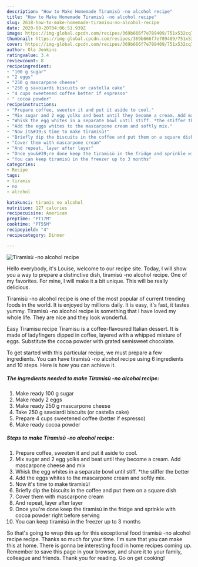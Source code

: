 ```yaml
---
description: "How to Make Homemade Tiramisù -no alcohol recipe"
title: "How to Make Homemade Tiramisù -no alcohol recipe"
slug: 2618-how-to-make-homemade-tiramisu-no-alcohol-recipe
date: 2020-08-20T04:06:51.939Z
image: https://img-global.cpcdn.com/recipes/369b666f7e789409/751x532cq70/tiramisu-no-alcohol-recipe-recipe-main-photo.jpg
thumbnail: https://img-global.cpcdn.com/recipes/369b666f7e789409/751x532cq70/tiramisu-no-alcohol-recipe-recipe-main-photo.jpg
cover: https://img-global.cpcdn.com/recipes/369b666f7e789409/751x532cq70/tiramisu-no-alcohol-recipe-recipe-main-photo.jpg
author: Ola Jenkins
ratingvalue: 3.4
reviewcount: 8
recipeingredient:
- "100 g sugar"
- "2 eggs"
- "250 g mascarpone cheese"
- "250 g savoiardi biscuits or castella cake"
- "4 cups sweetened coffee better if espresso"
- " cocoa powder"
recipeinstructions:
- "Prepare coffee, sweeten it and put it aside to cool."
- "Mix sugar and 2 egg yolks and beat until they become a cream. Add mascarpone cheese and mix"
- "Whisk the egg whites in a separate bowl until stiff. *the stiffer the better"
- "Add the eggs whites to the mascarpone cream and softly mix."
- "Now it&#39;s time to make tiramisù!"
- "Briefly dip the biscuits in the coffee and put them on a square dish"
- "Cover them with mascarpone cream"
- "And repeat, layer after layer"
- "Once you&#39;re done keep the tiramisù in the fridge and sprinkle with cocoa powder right before serving"
- "You can keep tiramisù in the freezer up to 3 months"
categories:
- Recipe
tags:
- tiramis
- no
- alcohol

katakunci: tiramis no alcohol 
nutrition: 127 calories
recipecuisine: American
preptime: "PT17M"
cooktime: "PT55M"
recipeyield: "4"
recipecategory: Dinner

---
```



![Tiramisù -no alcohol recipe](https://img-global.cpcdn.com/recipes/369b666f7e789409/751x532cq70/tiramisu-no-alcohol-recipe-recipe-main-photo.jpg)

Hello everybody, it's Louise, welcome to our recipe site. Today, I will show you a way to prepare a distinctive dish, tiramisù -no alcohol recipe. One of my favorites. For mine, I will make it a bit unique. This will be really delicious.

Tiramisù -no alcohol recipe is one of the most popular of current trending foods in the world. It is enjoyed by millions daily. It is easy, it's fast, it tastes yummy. Tiramisù -no alcohol recipe is something that I have loved my whole life. They are nice and they look wonderful.

Easy Tiramisu recipe Tiramisu is a coffee-flavoured Italian dessert. It is made of ladyfingers dipped in coffee, layered with a whipped mixture of eggs. Substitute the cocoa powder with grated semisweet chocolate.


To get started with this particular recipe, we must prepare a few ingredients. You can have tiramisù -no alcohol recipe using 6 ingredients and 10 steps. Here is how you can achieve it.

<!--inarticleads1-->

##### The ingredients needed to make Tiramisù -no alcohol recipe:

1. Make ready 100 g sugar
1. Make ready 2 eggs
1. Make ready 250 g mascarpone cheese
1. Take 250 g savoiardi biscuits (or castella cake)
1. Prepare 4 cups sweetened coffee (better if espresso)
1. Make ready  cocoa powder




<!--inarticleads2-->

##### Steps to make Tiramisù -no alcohol recipe:

1. Prepare coffee, sweeten it and put it aside to cool.
1. Mix sugar and 2 egg yolks and beat until they become a cream. Add mascarpone cheese and mix
1. Whisk the egg whites in a separate bowl until stiff. *the stiffer the better
1. Add the eggs whites to the mascarpone cream and softly mix.
1. Now it&#39;s time to make tiramisù!
1. Briefly dip the biscuits in the coffee and put them on a square dish
1. Cover them with mascarpone cream
1. And repeat, layer after layer
1. Once you&#39;re done keep the tiramisù in the fridge and sprinkle with cocoa powder right before serving
1. You can keep tiramisù in the freezer up to 3 months




So that's going to wrap this up for this exceptional food tiramisù -no alcohol recipe recipe. Thanks so much for your time. I'm sure that you can make this at home. There is gonna be interesting food in home recipes coming up. Remember to save this page in your browser, and share it to your family, colleague and friends. Thank you for reading. Go on get cooking!
